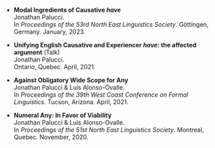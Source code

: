 - **Modal Ingredients of Causative *have*** \
  Jonathan Palucci. \
  In *Proceedings of the 53rd North East Linguistics Society*. Göttingen, Germany. January, 2023.

- **Unifying English Causative and Experiencer *have*: the affected argument** (Talk) \
  Jonathan Palucci. \
  Ontario, Quebec. April, 2021. 
  
- **Against Obligatory Wide Scope for Any** \
  Jonathan Palucci & Luis Alonso-Ovalle. \
  In *Proceedings of the 39th West Coast Conference on Formal Linguistics*. Tucson, Arizona. April, 2021. 
  
- **Numeral Any: In Favor of Viability** \
  Jonathan Palucci & Luis Alonso-Ovalle. \
  In *Proceedings of the 51st North East Linguistics Society*. Montreal, Quebec. November, 2020. 

